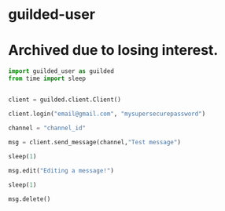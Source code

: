 # guilded-user
# Archived due to losing interest.
```python
import guilded_user as guilded
from time import sleep


client = guilded.client.Client()

client.login("email@gmail.com", "mysupersecurepassword")

channel = "channel_id"
    
msg = client.send_message(channel,"Test message")

sleep(1)

msg.edit("Editing a message!")

sleep(1)

msg.delete()
```
